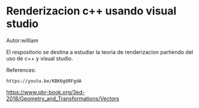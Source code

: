 # Renderizacion c++ usando visual studio

Autor:william

El respositorio se destina a estudiar la teoria de renderizacion partiendo del uso de c++ y visual studio.

References:

	https://youtu.be/KBK6g6RFgdA
  
  https://www.pbr-book.org/3ed-2018/Geometry_and_Transformations/Vectors

